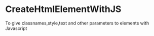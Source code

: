 # CreateHtmlElementWithJS
To give classnames,style,text and other parameters to elements with Javascript
